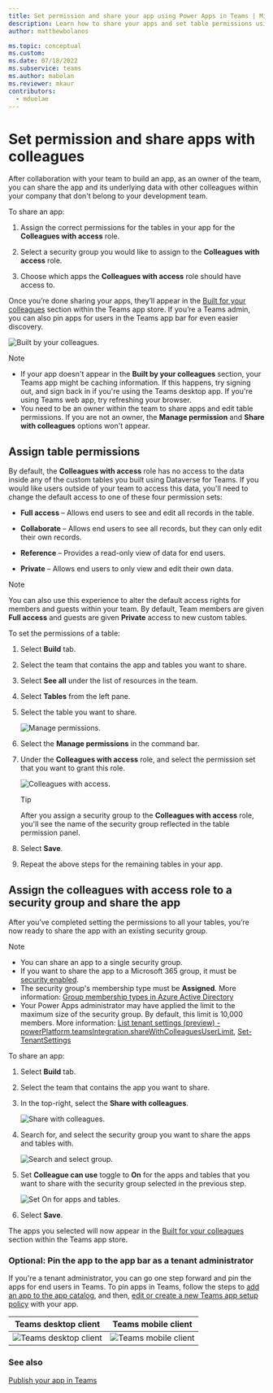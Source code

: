 ```yaml
---
title: Set permission and share your app using Power Apps in Teams | Microsoft Docs
description: Learn how to share your apps and set table permissions using Power Apps in Teams.
author: matthewbolanos

ms.topic: conceptual
ms.custom: 
ms.date: 07/18/2022
ms.subservice: teams
ms.author: mabolan
ms.reviewer: mkaur
contributors:
  - mduelae
---
```


# Set permission and share apps with colleagues

After collaboration with your team to build an app, as an owner of the team, you can share the app and its underlying data with other colleagues within your company that don't belong to your development team.

To share an app:

1. Assign the correct permissions for the tables in your app for the **Colleagues with access** role.

2. Select a security group you would like to assign to the **Colleagues with
access** role.
    
3. Choose which apps the **Colleagues with access** role should have access to.

Once you’re done sharing your apps, they’ll appear in the [Built for your
colleagues](/microsoftteams/manage-power-platform-apps) section within the Teams app store. If you’re a Teams admin, you can also pin apps for users in the Teams app bar for even easier discovery.

![Built by your colleagues.](media/built-for-your-colleagues.png "Built by your colleagues")

> [!NOTE]
> - If your app doesn't appear in the **Built by your colleagues** section, your Teams app might be caching information. If this happens, try signing out, and sign back in if you're using the Teams desktop app. If you're using Teams web app, try refreshing your browser.
> - You need to be an owner within the team to share apps and edit table
permissions. If you are not an owner, the **Manage permission** and **Share with colleagues** options won't appear.

## Assign table permissions

By default, the **Colleagues with access** role has no access to the data inside any of the custom tables you built using Dataverse for Teams. If you would like users outside of your team to access this data, you'll need to change the default access to one of these four permission sets:

- **Full access** – Allows end users to see and edit all records in the table.

- **Collaborate** – Allows end users to see all records, but they can only edit their own records.

- **Reference** – Provides a read-only view of data for end users.

- **Private** ­– Allows end users to only view and edit their own data.

> [!NOTE]
> You can also use this experience to alter the default access rights for
members and guests within your team. By default, Team members are given **Full
access** and guests are given **Private** access to new custom tables.

To set the permissions of a table:

1. Select **Build** tab.

1. Select the team that contains the app and tables you want to share.

1. Select **See all** under the list of resources in the team.

1. Select **Tables** from the left pane.

1. Select the table you want to share.  

    ![Manage permissions.](media/manage-permissions.png "Manage permissions")

1. Select the **Manage permissions** in the command bar.

1. Under the **Colleagues with access** role, and select the permission set that you want to grant this role.  

    ![Colleagues with access.](media/colleagues-with-access.png "Colleagues with access")

    > [!TIP]
    > After you assign a security group to the **Colleagues with access** role, you'll see the name of the security group reflected in
    the table permission panel.

1. Select **Save**.

1. Repeat the above steps for the remaining tables in your app.

## Assign the colleagues with access role to a security group and share the app

After you’ve completed setting the permissions to all your tables, you’re now
ready to share the app with an existing security group.

> [!NOTE]
> - You can share an app to a single security group.
> - If you want to share the app to a Microsoft 365 group, it must be [security enabled](../maker/canvas-apps/share-app.md#share-an-app-with-microsoft-365-groups).
> - The security group's membership type must be **Assigned**. More information: [Group membership types in Azure Active Directory](/azure/active-directory/fundamentals/active-directory-groups-create-azure-portal#membership-types)
> - Your Power Apps administrator may have applied the limit to the maximum size of the security group. By default, this limit is 10,000 members. More information: [List tenant settings (preview) - powerPlatform.teamsIntegration.shareWithColleaguesUserLimit](/power-platform/admin/list-tenantsettings), [Set-TenantSettings](/powershell/module/microsoft.powerapps.administration.powershell/set-tenantsettings)

To share an app:

1. Select **Build** tab.

1. Select the team that contains the app you want to share.

1. In the top-right, select the **Share with colleagues**.

    ![Share with colleagues.](media/share-with-colleagues.png "Share with colleagues")

1. Search for, and select the security group you want to share the apps and tables with.

    ![Search and select group.](media/select-group-to-share.png "Search and select group")

1. Set **Colleague can use** toggle to **On** for the apps and tables that you want to share with the security group selected in the previous step.

    ![Set On for apps and tables.](media/toggle-on.png "Set On for apps and tables")

1. Select **Save**.

The apps you selected will now appear in the [Built for your
colleagues](/microsoftteams/manage-power-platform-apps) section within the Teams app store.

### Optional: Pin the app to the app bar as a tenant administrator

If you're a tenant administrator, you can go one step forward and pin the apps for end users in Teams. To pin apps in Teams, follow the steps to [add an app to the app catalog](embed-teams-app.md), and then, [edit or create a new Teams app setup policy](/microsoftteams/teams-app-setup-policies) with your app.

| Teams desktop client | Teams mobile client |
| - | - |
| ![Teams desktop client](media/app-setup-policies-desktop-app-bar.png "Teams desktop client") | ![Teams mobile client](media/mobile-app-ui.png "Teams mobile client")  |

### See also

[Publish your app in Teams](publish-and-share-apps.md)
